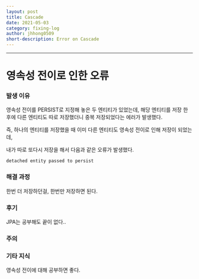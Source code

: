 ```yaml
---
layout: post
title: Cascade
date: 2021-05-03
category: fixing-log
author: jhhong0509
short-description: Error on Cascade 
---
```

------

# 영속성 전이로 인한 오류

### 발생 이유

영속성 전이를 PERSIST로 지정해 놓은 두 엔티티가 있었는데, 해당 엔티티를 저장 한 후에 다른 엔티티도 따로 저장했더니 중복 저장되었다는 에러가 발생했다.



즉, 하나의 엔티티를 저장했을 때 이미 다른 엔티티도 영속성 전이로 인해 저장이 되었는데,

내가 따로 또다시 저장을 해서 다음과 같은 오류가 발생했다.

`detached entity passed to persist`

### 해결 과정

한번 더 저장하던걸, 한번만 저장하면 된다.

### 후기

JPA는 공부해도 끝이 없다..

### 주의

### 기타 지식

영속성 전이에 대해 공부하면 좋다.
